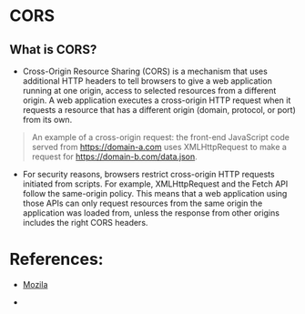 # CORS

## What is CORS?

- Cross-Origin Resource Sharing (CORS) is a mechanism that uses additional HTTP headers to tell browsers to give a web application running at one origin, access to selected resources from a different origin. A web application executes a cross-origin HTTP request when it requests a resource that has a different origin (domain, protocol, or port) from its own.

> An example of a cross-origin request: the front-end JavaScript code served from https://domain-a.com uses XMLHttpRequest to make a request for https://domain-b.com/data.json.

- For security reasons, browsers restrict cross-origin HTTP requests initiated from scripts. For example, XMLHttpRequest and the Fetch API follow the same-origin policy. This means that a web application using those APIs can only request resources from the same origin the application was loaded from, unless the response from other origins includes the right CORS headers.

# References:

- [Mozila](https://developer.mozilla.org/en-US/docs/Web/HTTP/CORS)

- 
